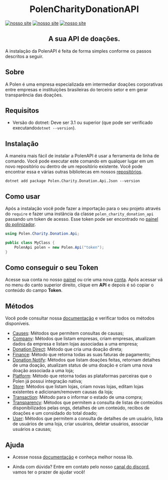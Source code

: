<h1 align="center">PolenCharityDonationAPI</h1>


[![nosso site](https://img.shields.io/badge/nosso%20site-polen-%23413279)](https://polen.com.br/)
[![nosso site](https://img.shields.io/badge/nuget-v13.0.1-blue)](https://www.nuget.org)
[![nosso site](https://img.shields.io/badge/helper-polen--dev-%239653a1)](https://polen-donation.github.io/polen-docs/)


<h2 align="center">A sua API de doações.</h2>

A instalação da PolenAPI é feita de forma simples conforme os passos descritos a seguir.

## Sobre

A Polen é uma empresa especializada em intermediar doações corporativas entre empresas e instituições brasileiras do terceiro setor e em gerar transparência das doações.

## Requisitos

- Versão do dotnet: Deve ser 3.1 ou superior (que pode ser verificado executando`dotnet --version`).

## Instalação

A maneira mais fácil de instalar a PolenAPI é usar a ferramenta de linha de comando. Você pode executar este comando em qualquer lugar em um novo repositório ou dentro de um repositório existente.
Você pode encontrar essa e várias outras bibliotecas em nossos [repositórios](https://github.com/Polen-Donation/PolenCharityDonationAPI).
```shell
dotnet add package Polen.Charity.Donation.Api.Json --version
```

## Como usar
Após a instalação você pode fazer a importação para o seu projeto através do `require` e fazer uma instância da classe `polen_charity_donation_api` passando um token de acesso. Esse token pode ser encontrado no [painel do polinizador](https://painel.opolen.com.br/).


```csharp
using Polen.Charity.Donation.Api;

public class MyClass {
    PolenApi polen = new Polen.Api("token");
}
```

## Como conseguir o seu Token
Acesse sua conta no nosso [painel](https://painel.polen.com.br/#/pages/login) ou crie uma nova [conta](https://bemvindo.opolen.com.br/#/customization). Após acessar vá no menu do canto superior direito, clique em **API** e depois é só copiar o conteúdo do campo **Token**.

## Métodos

Você pode consultar nossa [documentação](https://polen-donation.github.io/polen-docs/docs/) e verificar todos os métodos disponíveis.

- [Causes](https://polen-donation.github.io/polen-docs/docs/C#/methods/cause): Métodos que permitem consultas de causas;
- [Company](https://polen-donation.github.io/polen-docs/docs/C#/methods/company): Métodos que listam empresas, criam empresas, atualizam dados da empresa e listam lojas associadas a uma empresa;
- [Donation Direct](https://polen-donation.github.io/polen-docs/docs/C#/methods/donation-direct): Método que cria uma doação direta;
- [Finance](https://polen-donation.github.io/polen-docs/docs/C#/methods/finance): Método que retorna todas as suas faturas de pagamento;
- [Donation Notify](https://polen-donation.github.io/polen-docs/docs/C#/methods/notify-donation): Métodos que listam doações feitas, retornam detalhes de uma doação, atualizam status de uma doação e criam uma nova doação associada a uma loja;
- [Platform](https://polen-donation.github.io/polen-docs/docs/C#/methods/platform):  Método que retorna todas as plataformas parceiras que o Polen já possui integração nativa;
- [Store](https://polen-donation.github.io/polen-docs/docs/C#/methods/store): Métodos que listam lojas, criam novas lojas, editam lojas existentes e adicionam/removem causas da loja;
- [Transaction](https://polen-donation.github.io/polen-docs/docs/C#/methods/transaction): Método para o informar o estado de uma compra;
- [Transparency](https://polen-donation.github.io/polen-docs/docs/C#/methods/transparency): Métodos que permitem a consulta de listas de conteúdos disponibilizados pelas ongs, detalhes de um conteúdo, recibos de doações e um considado do total doado;
- [User](https://polen-donation.github.io/polen-docs/docs/C#/methods/user): Métodos que permitem a consulta de detalhes de um usuário, lista de usuários de uma loja, criar usuários, deletar usuários, associar usuários a causas;

## Ajuda

- Acesse nossa [documentação](https://polen-donation.github.io/polen-docs/) e conheça melhor nossa lib.

- Ainda com dúvida? Entre em contato pelo nosso [canal do discord](https://discord.gg/6YVtUbKS4b), vamos ter o prazer de ajudar você!